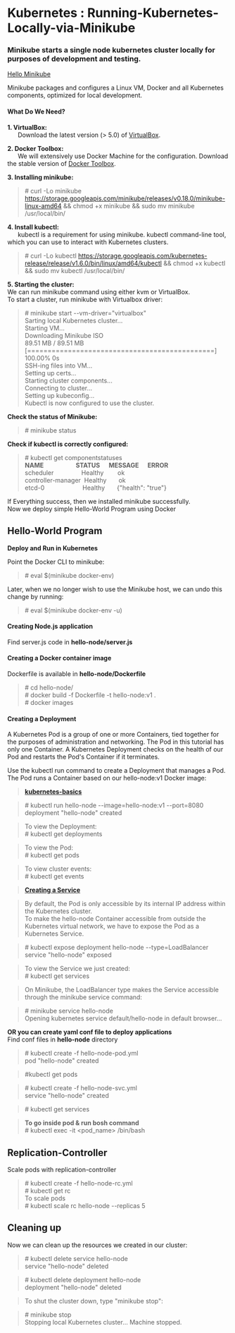 # Kubernetes : Running-Kubernetes-Locally-via-Minikube

### Minikube starts a single node kubernetes cluster locally for purposes of development and testing.      
[Hello Minikube](https://kubernetes.io/docs/tutorials/stateless-application/hello-minikube/)

Minikube packages and configures a Linux VM, Docker and all Kubernetes components, optimized for local development. 

#### What Do We Need?

**1. VirtualBox:**          
&nbsp;&nbsp;&nbsp;&nbsp;&nbsp;&nbsp;Download the latest version (> 5.0) of [VirtualBox](https://www.virtualbox.org/).

**2. Docker Toolbox:**     
&nbsp;&nbsp;&nbsp;&nbsp;&nbsp;&nbsp;We will extensively use Docker Machine for the configuration. Download the stable version of [Docker Toolbox](https://www.docker.com/products/docker-toolbox).

**3. Installing minikube:**          
>\# curl -Lo minikube https://storage.googleapis.com/minikube/releases/v0.18.0/minikube-linux-amd64 && chmod +x minikube && sudo mv minikube /usr/local/bin/

**4. Install kubectl:**            
&nbsp;&nbsp;&nbsp;&nbsp;&nbsp;&nbsp;kubectl is a requirement for using minikube. kubectl command-line tool, which you can use to interact with Kubernetes clusters.         

>\# curl -Lo kubectl https://storage.googleapis.com/kubernetes-release/release/v1.6.0/bin/linux/amd64/kubectl && chmod +x kubectl && sudo mv kubectl /usr/local/bin/

**5. Starting the cluster:**             
We can run minikube command using either kvm or VirtualBox.        
To start a cluster, run minikube with Virtualbox driver:
>\# minikube start --vm-driver="virtualbox"         
Sarting local Kubernetes cluster...        
Starting VM...        
Downloading Minikube ISO         
 89.51 MB / 89.51 MB [==============================================] 100.00% 0s      
SSH-ing files into VM...         
Setting up certs...          
Starting cluster components...        
Connecting to cluster...       
Setting up kubeconfig...        
Kubectl is now configured to use the cluster.   
    
**Check the status of Minikube:**

>\# minikube status

**Check if kubectl is correctly configured:**

>\# kubectl get componentstatuses            
**NAME&nbsp;&nbsp;&nbsp;&nbsp;&nbsp;&nbsp;&nbsp;&nbsp;&nbsp;&nbsp;&nbsp;&nbsp;&nbsp;&nbsp;&nbsp;&nbsp;&nbsp;&nbsp;&nbsp;&nbsp;&nbsp;&nbsp;STATUS&nbsp;&nbsp;&nbsp;&nbsp;&nbsp;&nbsp;MESSAGE&nbsp;&nbsp;&nbsp;&nbsp;&nbsp;&nbsp;ERROR**         
scheduler&nbsp;&nbsp;&nbsp;&nbsp;&nbsp;&nbsp;&nbsp;&nbsp;&nbsp;&nbsp;&nbsp;&nbsp;&nbsp;&nbsp;&nbsp;&nbsp;Healthy&nbsp;&nbsp;&nbsp;&nbsp;&nbsp;&nbsp;&nbsp;&nbsp;ok                   
controller-manager&nbsp;&nbsp;Healthy&nbsp;&nbsp;&nbsp;&nbsp;&nbsp;&nbsp;&nbsp;ok                   
etcd-0&nbsp;&nbsp;&nbsp;&nbsp;&nbsp;&nbsp;&nbsp;&nbsp;&nbsp;&nbsp;&nbsp;&nbsp;&nbsp;&nbsp;&nbsp;&nbsp;&nbsp;&nbsp;&nbsp;&nbsp;&nbsp;&nbsp;Healthy&nbsp;&nbsp;&nbsp;&nbsp;&nbsp;&nbsp;&nbsp;{"health": "true"}         
 
If Everything success, then we installed minikube successfully.         
Now we deploy simple Hello-World Program using Docker

## Hello-World Program 
**Deploy and Run in Kubernetes**         

Point the Docker CLI to minikube:      

>\# eval $(minikube docker-env)

Later, when we no longer wish to use the Minikube host, we can undo this change by running:

>\# eval $(minikube docker-env -u)

#### Creating Node.js application     
Find server.js code in **hello-node/server.js**         
#### Creating a Docker container image      
Dockerfile is available in **hello-node/Dockerfile**

>\# cd hello-node/           
>\# docker build -f Dockerfile -t hello-node:v1 .          
\# docker images          

#### Creating a Deployment      
A Kubernetes Pod is a group of one or more Containers, tied together for the purposes of administration and networking. The Pod in this tutorial has only one Container. A Kubernetes Deployment checks on the health of our Pod and restarts the Pod's Container if it terminates.        

Use the kubectl run command to create a Deployment that manages a Pod.        
The Pod runs a Container based on our hello-node:v1 Docker image:

> **[kubernetes-basics](https://kubernetes.io/docs/tutorials/kubernetes-basics/explore-intro/)**           

>\# kubectl run hello-node --image=hello-node:v1 --port=8080          
deployment "hello-node" created            
 
> To view the Deployment:           
>\# kubectl get deployments        

> To view the Pod:           
>\# kubectl get pods

> To view cluster events:           
>\# kubectl get events       

> **[Creating a Service](https://kubernetes.io/docs/tutorials/kubernetes-basics/expose-intro/)**          

> By default, the Pod is only accessible by its internal IP address within the Kubernetes cluster.      
To make the hello-node Container accessible from outside the Kubernetes virtual network, we have to expose the Pod as a Kubernetes Service.

> \# kubectl expose deployment hello-node --type=LoadBalancer        
service "hello-node" exposed

>To view the Service we just created:           
> \# kubectl get services

> On Minikube, the LoadBalancer type makes the Service accessible through the minikube service command:

> \# minikube service hello-node          
Opening kubernetes service default/hello-node in default browser...



**OR you can create yaml conf file to deploy applications**    
Find conf files in **hello-node** directory 
     
>\# kubectl create -f hello-node-pod.yml             
pod "hello-node" created   
      
>\#kubectl get pods         
      
>\# kubectl create -f hello-node-svc.yml               
service "hello-node" created         

>\# kubectl get services  

>**To go inside pod & run bosh command**         
>\# kubectl exec -it \<pod_name\> /bin/bash


## Replication-Controller
Scale pods with replication-controller       
 
> \# kubectl create -f hello-node-rc.yml          
> \# kubectl get rc         
> To scale pods          
> \# kubectl scale rc hello-node --replicas 5        


## Cleaning up

Now we can clean up the resources we created in our cluster:

> \# kubectl delete service hello-node         
service "hello-node" deleted

> \# kubectl delete deployment hello-node          
deployment "hello-node" deleted

>To shut the cluster down, type "minikube stop":

> \# minikube stop           
Stopping local Kubernetes cluster...
Machine stopped.





